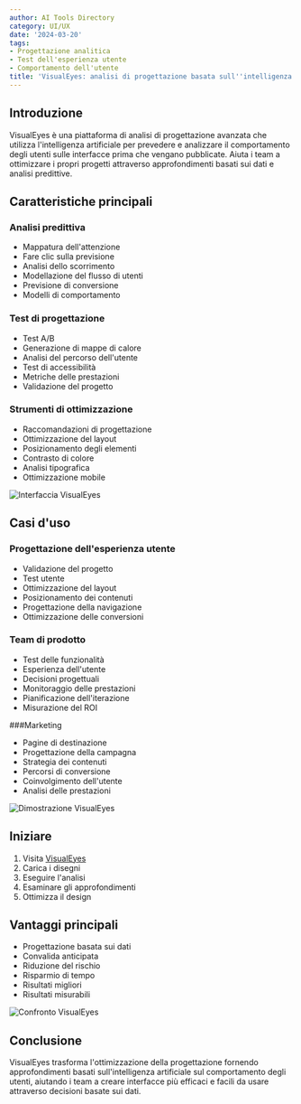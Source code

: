 ```yaml
---
author: AI Tools Directory
category: UI/UX
date: '2024-03-20'
tags:
- Progettazione analitica
- Test dell'esperienza utente
- Comportamento dell'utente
title: 'VisualEyes: analisi di progettazione basata sull''intelligenza artificiale'
---
```


## Introduzione

VisualEyes è una piattaforma di analisi di progettazione avanzata che utilizza l'intelligenza artificiale per prevedere e analizzare il comportamento degli utenti sulle interfacce prima che vengano pubblicate. Aiuta i team a ottimizzare i propri progetti attraverso approfondimenti basati sui dati e analisi predittive.

## Caratteristiche principali

### Analisi predittiva
- Mappatura dell'attenzione
- Fare clic sulla previsione
- Analisi dello scorrimento
- Modellazione del flusso di utenti
- Previsione di conversione
- Modelli di comportamento

### Test di progettazione
- Test A/B
- Generazione di mappe di calore
- Analisi del percorso dell'utente
- Test di accessibilità
- Metriche delle prestazioni
- Validazione del progetto

### Strumenti di ottimizzazione
- Raccomandazioni di progettazione
- Ottimizzazione del layout
- Posizionamento degli elementi
- Contrasto di colore
- Analisi tipografica
- Ottimizzazione mobile

![Interfaccia VisualEyes](/imgs/visualeyes/interface.jpg)

## Casi d'uso

### Progettazione dell'esperienza utente
- Validazione del progetto
- Test utente
- Ottimizzazione del layout
- Posizionamento dei contenuti
- Progettazione della navigazione
- Ottimizzazione delle conversioni

### Team di prodotto
- Test delle funzionalità
- Esperienza dell'utente
- Decisioni progettuali
- Monitoraggio delle prestazioni
- Pianificazione dell'iterazione
- Misurazione del ROI

###Marketing
- Pagine di destinazione
- Progettazione della campagna
- Strategia dei contenuti
- Percorsi di conversione
- Coinvolgimento dell'utente
- Analisi delle prestazioni

![Dimostrazione VisualEyes](/imgs/visualeyes/demo.jpg)

## Iniziare

1. Visita [VisualEyes](https://visualeyes.design)
2. Carica i disegni
3. Eseguire l'analisi
4. Esaminare gli approfondimenti
5. Ottimizza il design

## Vantaggi principali

- Progettazione basata sui dati
- Convalida anticipata
- Riduzione del rischio
- Risparmio di tempo
- Risultati migliori
- Risultati misurabili

![Confronto VisualEyes](/imgs/visualeyes/comparison.jpg)

## Conclusione

VisualEyes trasforma l'ottimizzazione della progettazione fornendo approfondimenti basati sull'intelligenza artificiale sul comportamento degli utenti, aiutando i team a creare interfacce più efficaci e facili da usare attraverso decisioni basate sui dati.